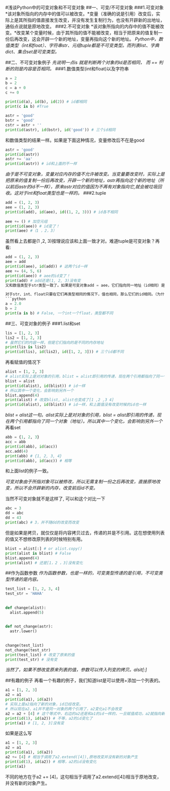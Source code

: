 #浅谈Python中的可变对象和不可变对象
##一、可变/不可变对象
###1.可变对象
*该对象所指向的内存中的值可以被改变。*变量（准确的说是引用）改变后，实际上是其所指的值直接发生改变，并没有发生复制行为，也没有开辟新的出地址，通俗点说就是原地改变。
###2.不可变对象
*该对象所指向的内存中的值不能被改变。*改变某个变量时候，由于其所指的值不能被改变，相当于把原来的值复制一份后再改变，这会开辟一个新的地址，变量再指向这个新的地址。
*Python中，数值类型（int和float）、字符串str、元组tuple都是不可变类型。而列表list、字典dict、集合set是可变类型。*

##二、不可变对象例子
*先说明一点is 就是判断两个对象的id是否相同， 而 == 判断的则是内容是否相同。*
###1.数值类型(int和float)以及字符串
```python
a = 2
b = 2
c = a + 0
c += 0
 
print(id(a), id(b), id(2)) # id都相同
print(c is b) #True

```

```python
astr = 'good'
bstr = 'good'
cstr = astr + ''
print(id(astr), id(bstr), id('good')) # 三个id相同
```

和数值类型的结果一样。如果是下面这种情况，变量修改后不在是good
```python
astr = 'good'
print(id(astr))
astr += 'aa'
print(id(astr)) # id和上面的不一样
```
*由于是不可变对象，变量对应内存的值不允许被改变。当变量要改变时，实际上是把原来的值复制一份后再改变，开辟一个新的地址，astr再指向这个新的地址（所以前后astr的id不一样），原来astr对应的值因为不再有对象指向它,就会被垃圾回收。这对于int和float类型也是一样的。*
###2.tuple
```python
add = (1, 2, 3)
aee = (1, 2, 3)
print(id(add), id(aee), id((1, 2, 3))) # id各不相同
 
aee += () # 加空元组
print(id(aee)) # id变了！
print(aee) #（1 ，2，3）
```
虽然看上去都是(1 ,2, 3)按理说应该和上面一致才对。难道tuple是可变对象？再看:
```python
add = (1, 2, 3)
aee = add 
print(id(aee), id(add)) # 这两个id一样
aee += (4, 5, 6)
print(id(aee)) # aee的id变了！
print(add) # add还是(1, 2, 3)没有变
又和数值类型于str类型一致了。如果是可变对象add = aee，它们指向同一地址（id相同）是肯定的。但不是同一对象的不同引用，因为如果是的话，aee的改变会引起add的改变，再tuple中并不是这样。所以tuple是不可变对象，但又和str和数值类型稍微有点区别。平常说的tuple不可变更多时候是指里面存放的值不能被改变（有些特殊情况，如tuple里面存放了list，可改变list里的元素。但实际上这个tuple并没有被改变）。

对于str、int、float只要在它们再类型相同的情况下，值也相同，那么它们的id相同。（为什么要说类型相同？）
```python
a = 2.0
b = 2
print(a is b) # False, 一个int一个float，类型都不同
```

##三、可变对象的例子
###1.list和set
```python
lis = [1, 2, 3]
lis2 = [1, 2, 3]
# 虽然它们的内容一样，但是它们指向的是不同的内存地址
print(lis is lis2)
print(id(lis), id(lis2), id([1, 2, 3])) # 三个id都不同
```
再看赋值的情况下
```python
alist = [1, 2, 3]
# alist实际上是对对象的引用，blist = alist即引用的传递，现在两个引用都指向了同一个对象（地址）
blist = alist
print(id(alist), id(blist)) # id一样
# 所以其中一个变化，会影响到另外一个
blist.append(4)
print(alist) # 改变blist, alist也变成了[1 ,2 ,3 4]
print(id(alist), id(blist)) # id一样，和上面值没有改变时候的id也一样
```
*blist = alist这一句。alist实际上是对对象的引用，blist = alist即引用的传递，现在两个引用都指向了同一个对象（地址）。所以其中一个变化，会影响到另外一个*
再看set
```python
abb = {1, 2, 3}
acc = abb
print(id(abb), id(acc))
acc.add(4)
print(abb) # {1, 2, 3, 4} 
print(id(abb), id(acc)) # 相等
```
和上面list的例子一致。

*可变对象由于所指对象可以被修改，所以无需复制一份之后再改变，直接原地改变，所以不会开辟新的内存，改变前后id不变。*

当然不可变对象就不是这样了, 可以和这个对比一下
```python
abc = 3
dd = abc
dd = 43
print(abc) # 3，并不随dd的改变而改变
```
但是如果是拷贝，就仅仅是将内容拷贝过去，传递的并是不引用。这在想使用列表的值又不想修改原列表的时候特别有用。
```python
blist = alist[:] # or alist.copy()
print(alist is blist) # False
blist.append(4)
print(alist) # 还是[1，2 ，3]没有变化
```
##作为函数参数
*作为函数参数，也是一样的，可变类型传递的是引用，不可变类型传递的是内容。*
```python
test_list = [1, 2, 3, 4]
test_str = 'HAHA'
 
 
def change(alist):
  alist.append(5)
 
 
def not_change(astr):
  astr.lower()
 
 
change(test_list)
not_change(test_str)
print(test_list) # 改变了原来的值
print(test_str) # 没有变
```
*当然了，如果不想改变原来列表的值，参数可以传入列变的拷贝。alsit[:]*

##有趣的例子
再看一个有趣的例子，我们知道list是可以使用+添加一个列表的。
```python
a1 = [1, 2, 3]
a2 = a1
print(id(a1), id(a2))
# 实际上是a2指向了新的对象，id已经改变。
# 所以现在a2、a1并不是同一对象的两个引用了，a2变化a1不会改变
a2 = a2 + [4] # 这个等式中，右边的a2还是和a1的id一样的，一旦赋值成功，a2就指向新的对象
print(id(1), id(a2)) # 不等，a2的id变化了
print(a1) # [1, 2, 3]没有变
```

如果是这么写
```python
a1 = [1, 2, 3]
a2 = a1
print(id(a1), id(a2))
a2 += [4] # 相当于调用了a2.extend([4]),原地改变并没有新的对象产生
print(id(1), id(a2)) # 相等，a2的id没有变化
print(a1)
```
不同的地方在于a2 += [4]，这句相当于调用了a2.extend([4])相当于原地改变，并没有新的对象产生。